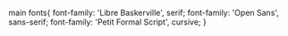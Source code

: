 main fonts{
   font-family: 'Libre Baskerville', serif;
    font-family: 'Open Sans', sans-serif;
    font-family: 'Petit Formal Script', cursive;
} 
 
